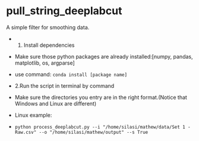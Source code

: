 # pull_string_deeplabcut
A simple filter for smoothing data.
* 1. Install dependencies

* Make sure those python packages are already installed:[numpy, pandas, matplotlib, os, argparse]
* use command: `conda install [package name]`

* 2.Run the script in terminal by command
* Make sure the directories you entry are in the right format.(Notice that Windows and Linux are different) 

* Linux example:
* `python process_deeplabcut.py --i "/home/silasi/mathew/data/Set 1 - Raw.csv" --o "/home/silasi/mathew/output" --s True`
